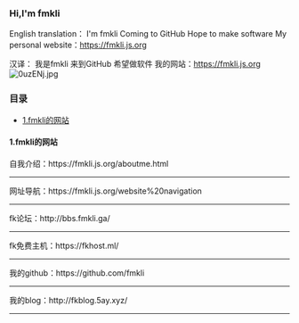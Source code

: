 ### Hi,I'm fmkli
English translation：
I'm fmkli
Coming to GitHub
Hope to make software
My personal website：https://fmkli.js.org

汉译：
我是fmkli
来到GitHub
希望做软件
我的网站：https://fmkli.js.org
![0uzENj.jpg](https://s1.ax1x.com/2020/09/30/0uzENj.jpg)
### 目录
* [1.fmkli的网站](#1)
<h4 id='1'>1.fmkli的网站</h4>
自我介绍：https://fmkli.js.org/aboutme.html
<hr>
网址导航：https://fmkli.js.org/website%20navigation
<hr>
fk论坛：http://bbs.fmkli.ga/
<hr>
fk免费主机：https://fkhost.ml/
<hr>
我的github：https://github.com/fmkli
<hr>
我的blog：http://fkblog.5ay.xyz/
<hr>
